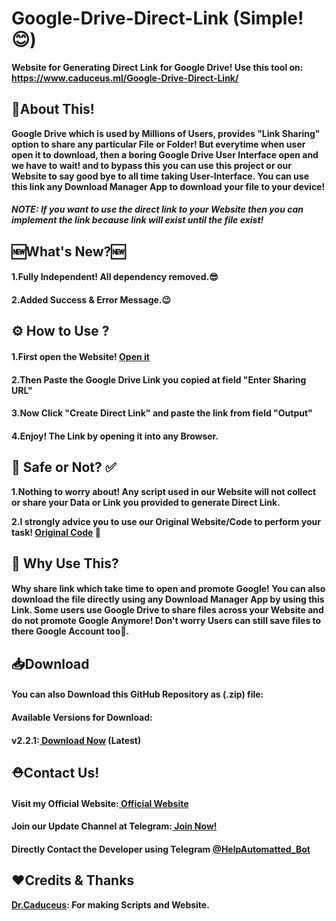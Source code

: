 # Google-Drive-Direct-Link (Simple!😊)
<b>Website for Generating Direct Link for Google Drive! Use this tool on: https://www.caduceus.ml/Google-Drive-Direct-Link/</b>

<h2>📇About This!</h2>
<p><b>Google Drive which is used by Millions of Users, provides "Link Sharing" option to share any particular File or Folder! But everytime when user open it to download, then a boring Google Drive User Interface open and we have to wait! and to bypass this you can use this project or our Website to say good bye to all time taking User-Interface. You can use this link any Download Manager App to download your file to your device!</b></p>
<h5><b><i>NOTE: If you want to use the direct link to your Website then you can implement the link because link will exist until the file exist!</i></b></h5>
<h2>🆕What's New?🆕</h2>
<h4><b>1.Fully Independent! All dependency removed.😎</b></h4>
<h4><b>2.Added Success & Error Message.😉</b></h4>
<h2>⚙️ How to Use ?</h2>
<h4><b>1.First open the Website! <a href="https://www.caduceus.ml/Google-Drive-Direct-Link/">Open it</a></b></h4>
<h4><b>2.Then Paste the Google Drive Link you copied at field "Enter Sharing URL"</b></h4>
<h4><b>3.Now Click "Create Direct Link" and paste the link from field "Output"</b></h4>
<h4><b>4.Enjoy! The Link by opening it into any Browser.</b></h4>
<h2>🔐 Safe or Not? ✅</h2>
<p><b>1.Nothing to worry about! Any script used in our Website will not collect or share your Data or Link you provided to generate Direct Link.</b></p>
<p><b>2.I strongly advice you to use our Original Website/Code to perform your task! <a href="https://github.com/TheCaduceus/Google-Drive-Direct-Link">Original Code</a> 🔑</b></p>
<h2>🤔 Why Use This?</h2>
<h4><b>Why share link which take time to open and promote Google! You can also download the file directly using any Download Manager App by using this Link. Some users use Google Drive to share files across your Website and do not promote Google Anymore! Don't worry Users can still save files to there Google Account too🤩.</b></h4>
<h2> 📥Download</h2>
<h4> You can also Download this GitHub Repository as (.zip) file:</h4>
<h4> Available Versions for Download: </h4>
<h4> v2.2.1:<a href="https://github.com/TheCaduceus/Google-Drive-Direct-Link/archive/refs/tags/v2.2.2.zip"> Download Now</a> (Latest)</h4>
<h2>⛑Contact Us!</h2>
<h4><b>Visit my Official Website:<a href="https://www.caduceus.ml/"> Official Website</a></b></h4>
<h4><b>Join our Update Channel at Telegram:<a href="https://telegram.me/TheCaduceusUPDATE"> Join Now!</b></a>
<h4><b>Directly Contact the Developer using Telegram <a href="https://telegram.me/HelpAutomatted_Bot">@HelpAutomatted_Bot</a></b></h4>
<h2>❤️Credits & Thanks</h2>
<p><b><a href="https://github.com/TheCaduceus">Dr.Caduceus</a>: For making Scripts and Website.</b></p>
